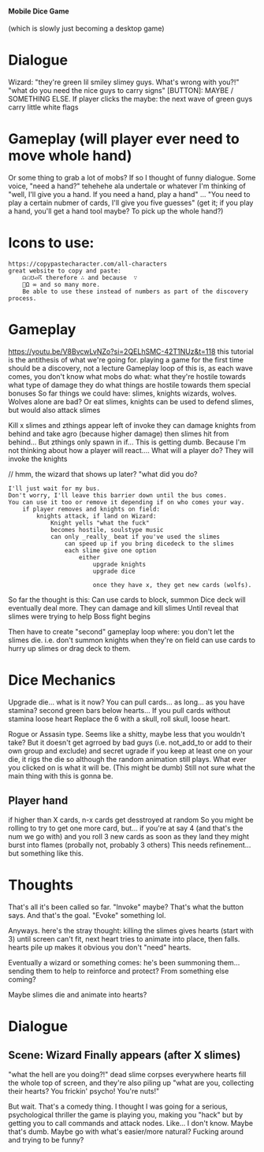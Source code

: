 #### Mobile Dice Game ####
(which is slowly just becoming a desktop game)

# Dialogue
Wizard: "they're green lil smiley slimey guys. What's wrong with you?!"
	"what do you need the nice guys to carry signs"
[BUTTON]: MAYBE
/ SOMETHING ELSE. If player clicks the maybe:
	the next wave of green guys carry little white flags

# Gameplay (will player ever need to move whole hand)
Or some thing to grab a lot of mobs? If so I thought of funny dialogue.
Some voice, "need a hand?" tehehehe ala undertale or whatever I'm thinking of
"well, I'll give you a hand. If you need a hand, play a hand"
...
"You need to play a certain nubmer of cards, I'll give you five guesses"
(get it; if you play a hand, you'll get a hand tool maybe? To pick up the whole hand?)



# Icons to use:
	https://copypastecharacter.com/all-characters
	great website to copy and paste:
		☊⎌☋⌮☈ therefore ∴ and because  ∵
		Ω ∞ and so many more.
		Be able to use these instead of numbers as part of the discovery process.

# Gameplay
https://youtu.be/V8BvcwLvNZo?si=2QELhSMC-42T1NUz&t=118
this tutorial is the antithesis of what we're going for.
playing a game for the first time should be a discovery, not a lecture
Gameplay loop of this is, as each wave comes, you don't know what mobs do what:
	what they're hostile towards
	what type of damage they do
	what things are hostile towards them
	special bonuses
So far things we could have:
	slimes,
	knights
	wizards,
	wolves.
Wolves alone are bad? Or eat slimes, knights can be used to defend slimes, but would also attack slimes

Kill x slimes and zthings appear left of invoke
they can damage knights from behind and take agro (because higher damage)
then slimes hit from behind... But zthings only spawn in if...
This is getting dumb.
Because I'm not thinking about how a player will react....
What will a player do?
They will invoke the knights

// hmm, the wizard that shows up later?
	"what did you do?
	
	I'll just wait for my bus.
	Don't worry, I'll leave this barrier down until the bus comes.
	You can use it too or remove it depending if on who comes your way.
		if player removes and knights on field:
			knights attack, if land on Wizard:
				Knight yells "what the fuck"
				becomes hostile, soulstype music
				can only _really_ beat if you've used the slimes
					can speed up if you bring dicedeck to the slimes
					each slime give one option
						either
							upgrade knights
							upgrade dice
							
							once they have x, they get new cards (wolfs).


So far the thought is this:
	Can use cards to block, summon
	Dice deck will eventually deal more.
	They can damage and kill slimes
	Until reveal that slimes were trying to help
	Boss fight begins

Then have to create "second" gameplay loop where:
	you don't let the slimes die. i.e. don't summon knights when they're on field
	can use cards to hurry up slimes
	or drag deck to them.

# Dice Mechanics


Upgrade die...
what is it now? You can pull cards... as long... as you have stamina?
second green bars below hearts... If you pull cards without stamina loose heart
Replace the 6 with a skull, roll skull, loose heart.


Rogue or Assasin type. Seems like a shitty, maybe less that you wouldn't take?
But it doesn't get agrroed by bad guys (i.e. not_add_to or add to their own group and exclude)
and secret ugrade if you keep at least one on your die, it rigs the die so although the random
animation still plays. What ever you clicked on is what it will be.
(This might be dumb)
Still not sure what the main thing with this is gonna be.

## Player hand
if higher than X cards, n-x cards get desstroyed at random
So you might be rolling to try to get one more card, but...
	if you're at say 4 (and that's the num we go with)
	and you roll 3 new cards
	as soon as they land they might burst into flames
	(probally not, probably 3 others)
This needs refinement... but something like this.

# Thoughts

That's all it's been called so far. "Invoke" maybe? That's what the button says. And that's the goal.
"Evoke" something lol.

Anyways. here's the stray thought:
	killing the slimes gives hearts (start with 3)
	until screen can't fit, next heart tries to animate into place, then falls.
	hearts pile up
	makes it obvious you don't "need" hearts.

Eventually a wizard or something comes:
	he's been summoning them... sending them to help
	to reinforce and protect? From something else coming?

Maybe slimes die and animate into hearts?


# Dialogue
## Scene: Wizard Finally appears (after X slimes)
"what the hell are you doing?!" dead slime corpses everywhere
hearts fill the whole top of screen, and they're also piling up
"what are you, collecting their hearts? You frickin' psycho! You're nuts!"

But wait. That's a comedy thing. I thought I was going for a serious, psychological thriller
the game is playing you, making you "hack" but by getting you to call commands and attack nodes.
Like... I don't know. Maybe that's dumb. Maybe go with what's easier/more natural? Fucking around
and trying to be funny?
